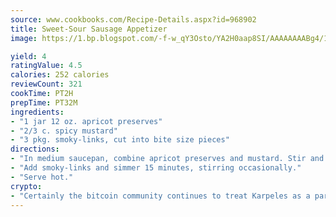 ```yaml
---
source: www.cookbooks.com/Recipe-Details.aspx?id=968902
title: Sweet-Sour Sausage Appetizer
image: https://1.bp.blogspot.com/-f-w_qY3Osto/YA2H0aap8SI/AAAAAAAABg4/17myAO5s9b8JksYvWDXpYkaDlcY0g6k_gCLcBGAsYHQ/s296/3.png

yield: 4
ratingValue: 4.5
calories: 252 calories
reviewCount: 321
cookTime: PT2H
prepTime: PT32M
ingredients:
- "1 jar 12 oz. apricot preserves"
- "2/3 c. spicy mustard"
- "3 pkg. smoky-links, cut into bite size pieces"
directions:
- "In medium saucepan, combine apricot preserves and mustard. Stir and cook over low heat 5 minutes."
- "Add smoky-links and simmer 15 minutes, stirring occasionally."
- "Serve hot."
crypto:
- "Certainly the bitcoin community continues to treat Karpeles as a pariah."
---
```

